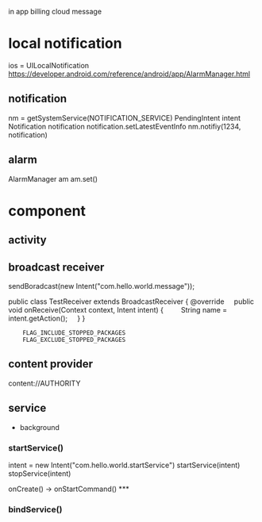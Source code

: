 in app billing
cloud message

# local notification

ios = UILocalNotification
https://developer.android.com/reference/android/app/AlarmManager.html


## notification

nm = getSystemService(NOTIFICATION_SERVICE)
PendingIntent intent
Notification notification
notification.setLatestEventInfo
nm.notifiy(1234, notification)

## alarm
AlarmManager am
am.set()




# component


## activity


## broadcast receiver
sendBoradcast(new Intent("com.hello.world.message"));

<receiver android:name=".TestReceiver">
    <intent-filter>
        <action android:name="com.hello.world.message" />
    </intent-filter>
</receiver>  

public class TestReceiver extends BroadcastReceiver {
    @override
    public void onReceive(Context context, Intent intent) {
        String name = intent.getAction();
    }
}


~~~
    FLAG_INCLUDE_STOPPED_PACKAGES
    FLAG_EXCLUDE_STOPPED_PACKAGES
~~~

## content provider

<provider android:name=".provider.DataProvider"
        android:authorities="com.hello.world.contentproviderdataa">
</provider>
content://AUTHORITY
## service
* background

### startService() 

intent = new Intent("com.hello.world.startService")
startService(intent)
stopService(intent)

<service android:name=".TestService">
    <intent-filter>
        <action android:name="com.hello.world.startService" />
    </intent-filter>
</service>

onCreate() -> onStartCommand() ***

### bindService()

